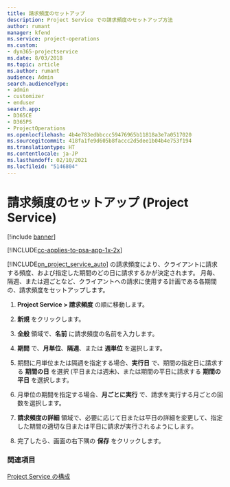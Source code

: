 ```yaml
---
title: 請求頻度のセットアップ
description: Project Service での請求頻度のセットアップ方法
author: rumant
manager: kfend
ms.service: project-operations
ms.custom:
- dyn365-projectservice
ms.date: 8/03/2018
ms.topic: article
ms.author: rumant
audience: Admin
search.audienceType:
- admin
- customizer
- enduser
search.app:
- D365CE
- D365PS
- ProjectOperations
ms.openlocfilehash: 4b4e783edbbccc59476965b11818a3e7a0517020
ms.sourcegitcommit: 418fa1fe9d605b8faccc2d5dee1b04b4e753f194
ms.translationtype: HT
ms.contentlocale: ja-JP
ms.lasthandoff: 02/10/2021
ms.locfileid: "5146804"
---
```

# <a name="set-up-invoice-frequencies-project-service"></a>請求頻度のセットアップ (Project Service)

[!include [banner](../includes/psa-now-project-operations.md)]

[!INCLUDE[cc-applies-to-psa-app-1x-2x](../includes/cc-applies-to-psa-app-1x-2x.md)]

[!INCLUDE[pn_project_service_auto](../includes/pn-project-service-auto.md)] の請求頻度により、クライアントに請求する頻度、および指定した期間のどの日に請求するかが決定されます。 月毎、隔週、または週ごとなど、クライアントへの請求に使用する計画である各期間の、請求頻度をセットアップします。  
  
1.  **Project Service > 請求頻度** の順に移動します。  
  
2.  **新規** をクリックします。  
  
3.  **全般** 領域で、**名前** に請求頻度の名前を入力します。  
  
4.  **期間** で、**月単位**、**隔週**、または **週単位** を選択します。  
  
5.  期間に月単位または隔週を指定する場合、**実行日** で、期間の指定日に請求する **期間の日** を選択 (平日または週末)、または期間の平日に請求する **期間の平日** を選択します。  
  
6.  月単位の期間を指定する場合、**月ごとに実行** で、請求を実行する月ごとの回数を選択します。  
  
7.  **請求頻度の詳細** 領域で、必要に応じて日または平日の詳細を変更して、指定した期間の適切な日または平日に請求が実行されるようにします。  
  
8.  完了したら、画面の右下隅の **保存** をクリックします。  
  
### <a name="see-also"></a>関連項目  
 [Project Service の構成](../psa/configure.md)
